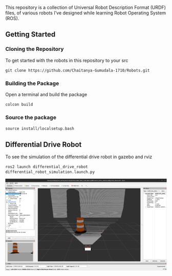 This repository is a collection of Universal Robot Description Format (URDF) files, of various robots I've designed while learning Robot Operating System (ROS).
## Getting Started

### Cloning the Repository

To get started with the robots in this repository to your src
```
git clone https://github.com/Chaitanya-Gumudala-1710/Robots.git
```
### Building the Package
Open a terminal and build the package
```
colcon build
```

### Source the package
```
source install/localsetup.bash
```
## Differential Drive Robot
To see the simulation of the differential drive robot in gazebo and rviz
```
ros2 launch differential_drive_robot differential_robot_simulation.launch.py 
```
![Differential Drive Robot](differential_drive_robot/images/differential_drive_robot_rviz.png)
